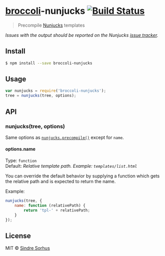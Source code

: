# [broccoli](https://github.com/joliss/broccoli)-nunjucks [![Build Status](https://travis-ci.org/sindresorhus/broccoli-nunjucks.svg?branch=master)](https://travis-ci.org/sindresorhus/broccoli-nunjucks)

> Precompile [Nunjucks](http://jlongster.github.io/nunjucks/) templates

*Issues with the output should be reported on the Nunjucks [issue tracker](https://github.com/jlongster/nunjucks/issues).*


## Install

```sh
$ npm install --save broccoli-nunjucks
```


## Usage

```js
var nunjucks = require('broccoli-nunjucks');
tree = nunjucks(tree, options);
```


## API

### nunjucks(tree, options)

Same options as [`nunjucks.precompile()`](http://jlongster.github.io/nunjucks/api.html#precompile) except for `name`.

#### options.name

Type: `function`  
Default: *Relative template path. Example: `templates/list.html`*

You can override the default behavior by supplying a function which gets the relative path and is expected to return the name.

Example:

```js
nunjucks(tree, {
	name: function (relativePath) {
		return 'tpl-' + relativePath;
	}
});
```


## License

MIT © [Sindre Sorhus](http://sindresorhus.com)
